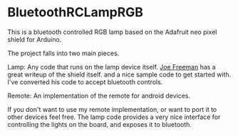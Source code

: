 BluetoothRCLampRGB
==================
This is a bluetooth controlled RGB lamp based on the
Adafruit neo pixel shield for Arduino.

The project falls into two main pieces.

Lamp: Any code that runs on the lamp device itself. 
[Joe Freeman](http://joe.blog.freemansoft.com/2013/08/the-simple-but-awesome-neopixel-shield.html) has a great writeup of the shield itself.
and a nice sample code to get started with. I've converted his code to accept bluetooth controls.

Remote: An implementation of the remote for android devices.

If you don't want to use my remote implementation, or want to port it
to other devices feel free. The lamp code provides a very nice interface
for controlling the lights on the board, and exposes it to bluetooth.


